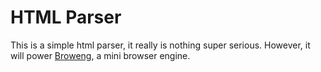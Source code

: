 # HTML Parser

This is a simple html parser, it really is nothing super serious. However, it will power [Broweng](https://github.com/timolinn/broweng), a mini browser engine.

